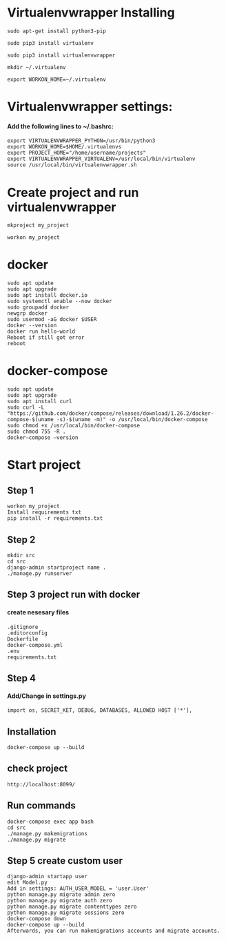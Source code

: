 # Virtualenvwrapper Installing
```
sudo apt-get install python3-pip

sudo pip3 install virtualenv

sudo pip3 install virtualenvwrapper

mkdir ~/.virtualenv

export WORKON_HOME=~/.virtualenv
```

# Virtualenvwrapper settings:

#### Add the following lines to ~/.bashrc:
```
export VIRTUALENVWRAPPER_PYTHON=/usr/bin/python3
export WORKON_HOME=$HOME/.virtualenvs
export PROJECT_HOME="/home/username/projects"
export VIRTUALENVWRAPPER_VIRTUALENV=/usr/local/bin/virtualenv
source /usr/local/bin/virtualenvwrapper.sh
```
# Create project and run virtualenvwrapper
```
mkproject my_project

workon my_project
```




# docker  

```
sudo apt update
sudo apt upgrade
sudo apt install docker.io
sudo systemctl enable --now docker
sudo groupadd docker
newgrp docker
sudo usermod -aG docker $USER
docker --version
docker run hello-world
Reboot if still got error
reboot
```

# docker-compose
      
```
sudo apt update
sudo apt upgrade
sudo apt install curl
sudo curl -L "https://github.com/docker/compose/releases/download/1.26.2/docker-compose-$(uname -s)-$(uname -m)" -o /usr/local/bin/docker-compose
sudo chmod +x /usr/local/bin/docker-compose
sudo chmod 755 -R .
docker–compose –version

```

# Start project

## Step 1

```
workon my_project
Install requirements txt
pip install -r requirements.txt
```
## Step 2

```
mkdir src
cd src
django-admin startproject name .
./manage.py runserver
```

## Step 3 project run with docker

#### create nesesary files

```
.gitignore
.editorconfig
Dockerfile
docker-compose.yml
.env
requirements.txt

```
## Step 4

#### Add/Change in settings.py

```
import os, SECRET_KET, DEBUG, DATABASES, ALLOWED HOST ['*'], 
```
## Installation
```
docker-compose up --build
```
## check project
```
http://localhost:8099/
```
## Run commands
```
docker-compose exec app bash
cd src
./manage.py makemigrations
./manage.py migrate
```


## Step 5 create custom user

```
django-admin startapp user
edit Model.py
Add in settings: AUTH_USER_MODEL = 'user.User'
python manage.py migrate admin zero
python manage.py migrate auth zero
python manage.py migrate contenttypes zero
python manage.py migrate sessions zero 
docker-compose down
docker-compose up --build
Afterwards, you can run makemigrations accounts and migrate accounts.
```











